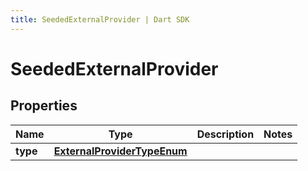 ```yaml
---
title: SeededExternalProvider | Dart SDK
---
```


# SeededExternalProvider

## Properties
Name | Type | Description | Notes
------------ | ------------- | ------------- | -------------
**type** | [**ExternalProviderTypeEnum**](ExternalProviderTypeEnum) |  | 


